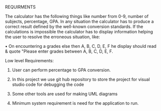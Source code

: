 REQUIRMENTS

The calculator has the following things like number from 0-9, number of subjects, percentage, GPA. In any situation the calculator has to produce a correct result defined by the well-known conversion standards. If the calculations is impossible the calculator has to display information helping the user to resolve the erroneous situation, like:

• On encountering a grades else then A, B, C, D, E, F he display should read &amp; quote &quot;Please enter grades between A, B, C, D, E, F.

Low level Requirements:

1. User can perform percentage to GPA conversion.

2. In this project we use git hub repository to store the project for visual studio code for debugging the code

3. Some other tools are used for making UML diagrams

4. Minimum system requirement is need for the application to run.